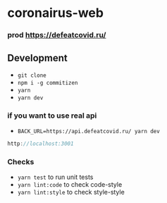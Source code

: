 # coronairus-web
### prod https://defeatcovid.ru/

## Development
+ `git clone`
+ `npm i -g commitizen`
+ `yarn`
+ `yarn dev`

### if you want to use real api
+ `BACK_URL=https://api.defeatcovid.ru/ yarn dev`

```js
http://localhost:3001
```

### Checks
+ `yarn test` to run unit tests
+ `yarn lint:code` to check code-style
+ `yarn lint:style` to check style-style

